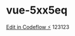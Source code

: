 # vue-5xx5eq

[Edit in Codeflow ⚡️](https://jake.stackblitz.com/~/github.com/AleksandrSl/vue-5xx5eq)
123123